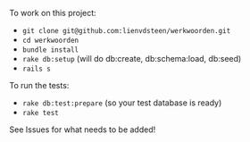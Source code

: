 To work on this project:
- `git clone git@github.com:lienvdsteen/werkwoorden.git`
- `cd werkwoorden`
- `bundle install`
- `rake db:setup` (will do db:create, db:schema:load, db:seed)
- `rails s`

To run the tests:
- `rake db:test:prepare` (so your test database is ready)
- `rake test`

See Issues for what needs to be added!

